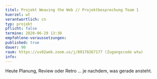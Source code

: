 ```yaml
---
titel: Projekt Weaving the Web // Projektbesprechung Team 1
kuerzel: wt
verantwortlich: cn
typ: projekt
pflicht: false
termine: 2020-06-29 13:30
empfohlene-voraussetzungen: 
published: true
dauer: 90
raum: https://us02web.zoom.us/j/89170267177 (Zugangscode wtw)
info: 
---
```


Heute Planung, Review oder Retro … je nachdem, was gerade ansteht.